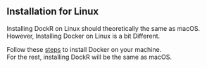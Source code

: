 ## Installation for Linux

Installing DockR on Linux should theoretically the same as macOS. However, Installing Docker on Linux is a bit Different.

Follow these [steps](https://docs.docker.com/engine/install/#other-linux-distributions) to install Docker on your machine.
<br>
For the rest, installing DockR will be the same as macOS.